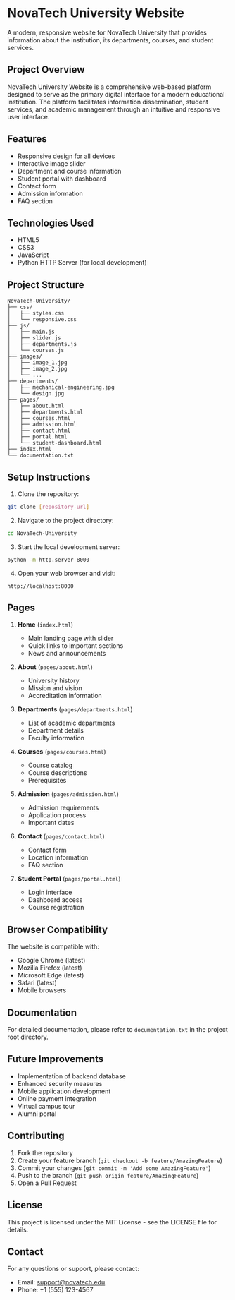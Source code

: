 # NovaTech University Website

A modern, responsive website for NovaTech University that provides information about the institution, its departments, courses, and student services.

## Project Overview

NovaTech University Website is a comprehensive web-based platform designed to serve as the primary digital interface for a modern educational institution. The platform facilitates information dissemination, student services, and academic management through an intuitive and responsive user interface.

## Features

- Responsive design for all devices
- Interactive image slider
- Department and course information
- Student portal with dashboard
- Contact form
- Admission information
- FAQ section

## Technologies Used

- HTML5
- CSS3
- JavaScript
- Python HTTP Server (for local development)

## Project Structure

```
NovaTech-University/
├── css/
│   ├── styles.css
│   └── responsive.css
├── js/
│   ├── main.js
│   ├── slider.js
│   ├── departments.js
│   └── courses.js
├── images/
│   ├── image_1.jpg
│   ├── image_2.jpg
│   └── ...
├── departments/
│   ├── mechanical-engineering.jpg
│   └── design.jpg
├── pages/
│   ├── about.html
│   ├── departments.html
│   ├── courses.html
│   ├── admission.html
│   ├── contact.html
│   ├── portal.html
│   └── student-dashboard.html
├── index.html
└── documentation.txt
```

## Setup Instructions

1. Clone the repository:
```bash
git clone [repository-url]
```

2. Navigate to the project directory:
```bash
cd NovaTech-University
```

3. Start the local development server:
```bash
python -m http.server 8000
```

4. Open your web browser and visit:
```
http://localhost:8000
```

## Pages

1. **Home** (`index.html`)
   - Main landing page with slider
   - Quick links to important sections
   - News and announcements

2. **About** (`pages/about.html`)
   - University history
   - Mission and vision
   - Accreditation information

3. **Departments** (`pages/departments.html`)
   - List of academic departments
   - Department details
   - Faculty information

4. **Courses** (`pages/courses.html`)
   - Course catalog
   - Course descriptions
   - Prerequisites

5. **Admission** (`pages/admission.html`)
   - Admission requirements
   - Application process
   - Important dates

6. **Contact** (`pages/contact.html`)
   - Contact form
   - Location information
   - FAQ section

7. **Student Portal** (`pages/portal.html`)
   - Login interface
   - Dashboard access
   - Course registration

## Browser Compatibility

The website is compatible with:
- Google Chrome (latest)
- Mozilla Firefox (latest)
- Microsoft Edge (latest)
- Safari (latest)
- Mobile browsers

## Documentation

For detailed documentation, please refer to `documentation.txt` in the project root directory.

## Future Improvements

- Implementation of backend database
- Enhanced security measures
- Mobile application development
- Online payment integration
- Virtual campus tour
- Alumni portal

## Contributing

1. Fork the repository
2. Create your feature branch (`git checkout -b feature/AmazingFeature`)
3. Commit your changes (`git commit -m 'Add some AmazingFeature'`)
4. Push to the branch (`git push origin feature/AmazingFeature`)
5. Open a Pull Request

## License

This project is licensed under the MIT License - see the LICENSE file for details.

## Contact

For any questions or support, please contact:
- Email: support@novatech.edu
- Phone: +1 (555) 123-4567 